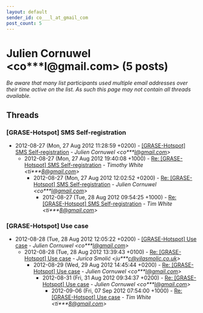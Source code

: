 ```yaml
---
layout: default
sender_id: co___l_at_gmail_com
post_count: 5
---
```


# Julien Cornuwel <co***l<span>@</span>gmail.com> (5 posts)

_Be aware that many list participants used multiple email addresses over their time active on the list. As such this page may not contain all threads available._

## Threads

### [GRASE-Hotspot] SMS Self-registration
+ 2012-08-27 (Mon, 27 Aug 2012 11:28:59 +0200) - [[GRASE-Hotspot] SMS Self-registration](/archive/2012/08/25cae152a2ea613c8efde3b7c34c59a43430622df50477e088286c84f3045def) - _Julien Cornuwel \<co***l@gmail.com\>_
  + 2012-08-27 (Mon, 27 Aug 2012 19:40:08 +1000) - [Re: [GRASE-Hotspot] SMS Self-registration](/archive/2012/08/f270d0c242d49413f5e1173b0b37c155459281515053ac243b7dd8d9cdb0d6d5) - _Timothy White \<ti***8@gmail.com\>_
    + 2012-08-27 (Mon, 27 Aug 2012 12:02:52 +0200) - [Re: [GRASE-Hotspot] SMS Self-registration](/archive/2012/08/16852b8e549b6538b5d05b68f8451aefb1796a7b4e4bd130d8f1c02a2da1c28b) - _Julien Cornuwel \<co***l@gmail.com\>_
      + 2012-08-27 (Tue, 28 Aug 2012 09:54:25 +1000) - [Re: [GRASE-Hotspot] SMS Self-registration](/archive/2012/08/c21a1cf3dd1f9dc42e2b41cfea7110ecd918257101d6f631fdb88baf321e3a01) - _Tim White \<ti***8@gmail.com\>_

### [GRASE-Hotspot] Use case
+ 2012-08-28 (Tue, 28 Aug 2012 12:05:22 +0200) - [[GRASE-Hotspot] Use case](/archive/2012/08/aace369edf3a84d9d64e17464907a8d22a7bbc7c14e4d07bdaee71af3f7ddfff) - _Julien Cornuwel \<co***l@gmail.com\>_
  + 2012-08-28 (Tue, 28 Aug 2012 13:39:43 +0100) - [Re: [GRASE-Hotspot] Use case](/archive/2012/08/d77582159a8ed41f660b8ee6a21bd1ce7b2bef2a737f8bc73f7a116d8b9404a4) - _Jurica Smolić \<ju***c@vilasmolic.co.uk\>_
    + 2012-08-29 (Wed, 29 Aug 2012 14:45:44 +0200) - [Re: [GRASE-Hotspot] Use case](/archive/2012/08/cbadf474b47b62fccbaf031fb1b18595175037275cc5ebb72e8437fcdae98b7d) - _Julien Cornuwel \<co***l@gmail.com\>_
      + 2012-08-31 (Fri, 31 Aug 2012 09:34:37 +0200) - [Re: [GRASE-Hotspot] Use case](/archive/2012/08/1679e5d72ac5020873ede697db6734c331c189e554428f20ff90449282893907) - _Julien Cornuwel \<co***l@gmail.com\>_
        + 2012-09-06 (Fri, 07 Sep 2012 07:54:00 +1000) - [Re: [GRASE-Hotspot] Use case](/archive/2012/09/423c48e2864808afb8019a0aab63ee5d6f3a412d700adc382150392da2cb641b) - _Tim White \<ti***8@gmail.com\>_

